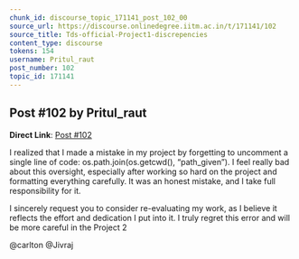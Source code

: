 ```yaml
---
chunk_id: discourse_topic_171141_post_102_00
source_url: https://discourse.onlinedegree.iitm.ac.in/t/171141/102
source_title: Tds-official-Project1-discrepencies
content_type: discourse
tokens: 154
username: Pritul_raut
post_number: 102
topic_id: 171141
---
```


## Post #102 by Pritul_raut

**Direct Link**: [Post #102](https://discourse.onlinedegree.iitm.ac.in/t/171141/102)

I realized that I made a mistake in my project by forgetting to uncomment a single line of code: os.path.join(os.getcwd(), “path_given”). I feel really bad about this oversight, especially after working so hard on the project and formatting everything carefully. It was an honest mistake, and I take full responsibility for it.

I sincerely request you to consider re-evaluating my work, as I believe it reflects the effort and dedication I put into it. I truly regret this error and will be more careful in the Project 2

@carlton @Jivraj
